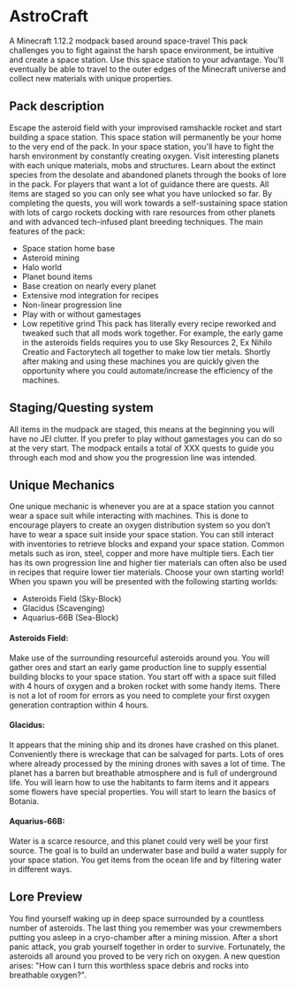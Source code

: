 # AstroCraft
A Minecraft 1.12.2 modpack based around space-travel
 This pack challenges you to fight against the harsh space environment, be intuitive and create a space station. Use this space station to your advantage. You'll eventually be able to travel to the outer edges of the Minecraft universe and collect new materials with unique properties.
## Pack description
Escape the asteroid field with your improvised ramshackle rocket and start building a space station. This space station will permanently be your home to the very end of the pack. In your space station, you'll have to fight the harsh environment by constantly creating oxygen. Visit interesting planets with each unique materials, mobs and structures. Learn about the extinct species from the desolate and abandoned planets through the books of lore in the pack. 
For players that want a lot of guidance there are quests. All items are staged so you can only see what you have unlocked so far. By completing the quests, you will work towards a self-sustaining space station with lots of cargo rockets docking with rare resources from other planets and with advanced tech-infused plant breeding techniques.
The main features of the pack:
- Space station home base
- Asteroid mining
- Halo world
- Planet bound items
- Base creation on nearly every planet
- Extensive mod integration for recipes
- Non-linear progression line
- Play with or without gamestages
- Low repetitive grind
This pack has literally every recipe reworked and tweaked such that all mods work together. For example, the early game in the asteroids fields requires you to use Sky Resources 2, Ex Nihilo Creatio and Factorytech all together to make low tier metals. Shortly after making and using these machines you are quickly given the opportunity where you could automate/increase the efficiency of the machines.
## Staging/Questing system
All items in the mudpack are staged, this means at the beginning you will have no JEI clutter. If you prefer to play without gamestages you can do so at the very start. The modpack entails a total of XXX quests to guide you through each mod and show you the progression line was intended.
## Unique Mechanics
 One unique mechanic is whenever you are at a space station you cannot wear a space suit while interacting with machines. This is done to encourage players to create an oxygen distribution system so you don’t have to wear a space suit inside your space station. You can still interact with inventories to retrieve blocks and expand your space station.
Common metals such as iron, steel, copper and more have multiple tiers. Each tier has its own progression line and higher tier materials can often also be used in recipes that require lower tier materials.
Choose your own starting world! When you spawn you will be presented with the following starting worlds:
- Asteroids Field (Sky-Block)
- Glacidus 	 (Scavenging)
- Aquarius-66B 	 (Sea-Block)
#### Asteroids Field:
Make use of the surrounding resourceful asteroids around you. You will gather ores and start an early game production line to supply essential building blocks to your space station. You start off with a space suit filled with 4 hours of oxygen and a broken rocket with some handy items. There is not a lot of room for errors as you need to complete your first oxygen generation contraption within 4 hours.
#### Glacidus:
It appears that the mining ship and its drones have crashed on this planet. Conveniently there is wreckage that can be salvaged for parts. Lots of ores where already processed by the mining drones with saves a lot of time. The planet has a barren but breathable atmosphere and is full of underground life. You will learn how to use the habitants to farm items and it appears some flowers have special properties. You will start to learn the basics of Botania.
#### Aquarius-66B:
Water is a scarce resource, and this planet could very well be your first source. The goal is to build an underwater base and build a water supply for your space station. You get items from the ocean life and by filtering water in different ways. 
## Lore Preview
You find yourself waking up in deep space surrounded by a countless number of asteroids. The last thing you remember was your crewmembers putting you asleep in a cryo-chamber after a mining mission. After a short panic attack, you grab yourself together in order to survive. Fortunately, the asteroids all around you proved to be very rich on oxygen. A new question arises: "How can I turn this worthless space debris and rocks into breathable oxygen?". 

